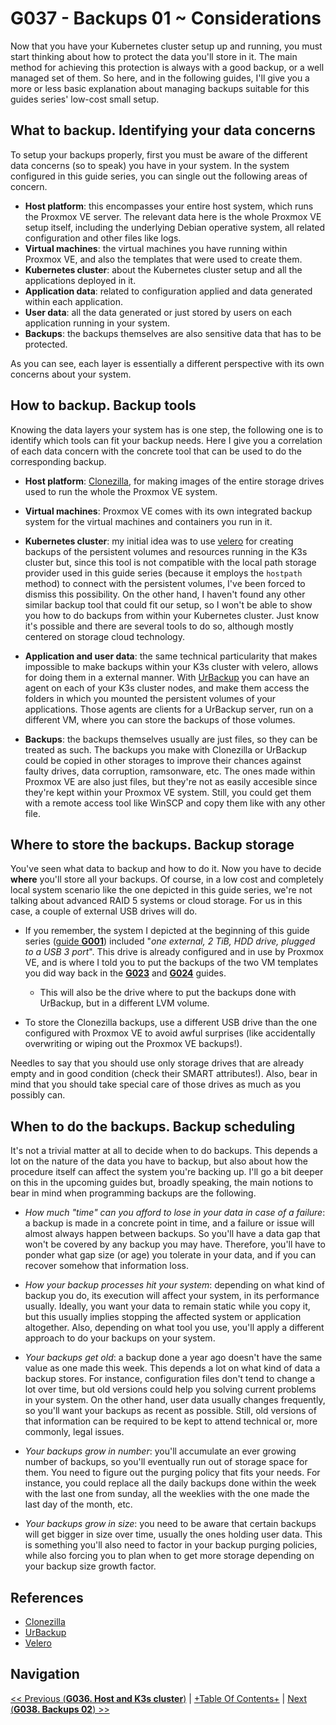 # G037 - Backups 01 ~ Considerations

Now that you have your Kubernetes cluster setup up and running, you must start thinking about how to protect the data you'll store in it. The main method for achieving this protection is always with a good backup, or a well managed set of them. So here, and in the following guides, I'll give you a more or less basic explanation about managing backups suitable for this guides series' low-cost small setup.

## What to backup. Identifying your data concerns

To setup your backups properly, first you must be aware of the different data concerns (so to speak) you have in your system. In the system configured in this guide series, you can single out the following areas of concern.

- **Host platform**: this encompasses your entire host system, which runs the Proxmox VE server. The relevant data here is the whole Proxmox VE setup itself, including the underlying Debian operative system, all related configuration and other files like logs.
- **Virtual machines**: the virtual machines you have running within Proxmox VE, and also the templates that were used to create them.
- **Kubernetes cluster**: about the Kubernetes cluster setup and all the applications deployed in it.
- **Application data**: related to configuration applied and data generated within each application.
- **User data**: all the data generated or just stored by users on each application running in your system.
- **Backups**: the backups themselves are also sensitive data that has to be protected.

As you can see, each layer is essentially a different perspective with its own concerns about your system.

## How to backup. Backup tools

Knowing the data layers your system has is one step, the following one is to identify which tools can fit your backup needs. Here I give you a correlation of each data concern with the concrete tool that can be used to do the corresponding backup.

- **Host platform**: [Clonezilla](https://clonezilla.org/), for making images of the entire storage drives used to run the whole the Proxmox VE system.

- **Virtual machines**: Proxmox VE comes with its own integrated backup system for the virtual machines and containers you run in it.

- **Kubernetes cluster**: my initial idea was to use [velero](https://velero.io/) for creating backups of the persistent volumes and resources running in the K3s cluster but, since this tool is not compatible with the local path storage provider used in this guide series (because it employs the `hostpath` method) to connect with the persistent volumes, I've been forced to dismiss this possibility. On the other hand, I haven't found any other similar backup tool that could fit our setup, so I won't be able to show you how to do backups from within your Kubernetes cluster. Just know it's possible and there are several tools to do so, although mostly centered on storage cloud technology.

- **Application and user data**: the same technical particularity that makes impossible to make backups within your K3s cluster with velero, allows for doing them in a external manner. With [UrBackup](https://www.urbackup.org/) you can have an agent on each of your K3s cluster nodes, and make them access the folders in which you mounted the persistent volumes of your applications. Those agents are clients for a UrBackup server, run on a different VM, where you can store the backups of those volumes.

- **Backups**: the backups themselves usually are just files, so they can be treated as such. The backups you make with Clonezilla or UrBackup could be copied in other storages to improve their chances against faulty drives, data corruption, ramsonware, etc. The ones made within Proxmox VE are also just files, but they're not as easily accesible since they're kept within your Proxmox VE system. Still, you could get them with a remote access tool like WinSCP and copy them like with any other file.

## Where to store the backups. Backup storage

You've seen what data to backup and how to do it. Now you have to decide **where** you'll store all your backups. Of course, in a low cost and completely local system scenario like the one depicted in this guide series, we're not talking about advanced RAID 5 systems or cloud storage. For us in this case, a couple of external USB drives will do.

- If you remember, the system I depicted at the beginning of this guide series ([guide **G001**](G001%20-%20Hardware%20setup.md)) included "_one external, 2 TiB, HDD drive, plugged to a USB 3 port_". This drive is already configured and in use by Proxmox VE, and is where I told you to put the backups of the two VM templates you did way back in the [**G023**](G023%20-%20K3s%20cluster%20setup%2006%20~%20Debian%20VM%20template%20and%20backup.md#vm-templates-backup) and [**G024**](G024%20-%20K3s%20cluster%20setup%2007%20~%20K3s%20node%20VM%20template%20setup.md#turning-the-vm-into-a-vm-template) guides.
    - This will also be the drive where to put the backups done with UrBackup, but in a different LVM volume.

- To store the Clonezilla backups, use a different USB drive than the one configured with Proxmox VE to avoid awful surprises (like accidentally overwriting or wiping out the Proxmox VE backups!).

Needles to say that you should use only storage drives that are already empty and in good condition (check their SMART attributes!). Also, bear in mind that you should take special care of those drives as much as you possibly can.

## When to do the backups. Backup scheduling

It's not a trivial matter at all to decide when to do backups. This depends a lot on the nature of the data you have to backup, but also about how the procedure itself can affect the system you're backing up. I'll go a bit deeper on this in the upcoming guides but, broadly speaking, the main notions to bear in mind when programming backups are the following.

- _How much "time" can you afford to lose in your data in case of a failure_: a backup is made in a concrete point in time, and a failure or issue will almost always happen between backups. So you'll have a data gap that won't be covered by any backup you may have. Therefore, you'll have to ponder what gap size (or age) you tolerate in your data, and if you can recover somehow that information loss.

- _How your backup processes hit your system_: depending on what kind of backup you do, its execution will affect your system, in its performance usually. Ideally, you want your data to remain static while you copy it, but this usually implies stopping the affected system or application altogether. Also, depending on what tool you use, you'll apply a different approach to do your backups on your system.

- _Your backups get old_: a backup done a year ago doesn't have the same value as one made this week. This depends a lot on what kind of data a backup stores. For instance, configuration files don't tend to change a lot over time, but old versions could help you solving current problems in your system. On the other hand, user data usually changes frequently, so you'll want your backups as recent as possible. Still, old versions of that information can be required to be kept to attend technical or, more commonly, legal issues.

- _Your backups grow in number_: you'll accumulate an ever growing number of backups, so you'll eventually run out of storage space for them. You need to figure out the purging policy that fits your needs. For instance, you could replace all the daily backups done within the week with the last one from sunday, all the weeklies with the one made the last day of the month, etc.

- _Your backups grow in size_: you need to be aware that certain backups will get bigger in size over time, usually the ones holding user data. This is something you'll also need to factor in your backup purging policies, while also forcing you to plan when to get more storage depending on your backup size growth factor.

## References

- [Clonezilla](https://clonezilla.org/)
- [UrBackup](https://www.urbackup.org/)
- [Velero](https://velero.io/)

## Navigation

[<< Previous (**G036. Host and K3s cluster**)](G036%20-%20Host%20and%20K3s%20cluster%20~%20Monitoring%20and%20diagnosis.md) | [+Table Of Contents+](G000%20-%20Table%20Of%20Contents.md) | [Next (**G038. Backups 02**) >>](G038%20-%20Backups%2002%20~%20Host%20platform%20backup%20with%20Clonezilla.md)
